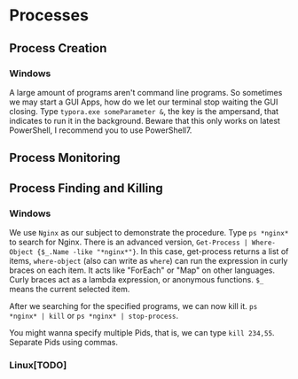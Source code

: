 # Processes

## Process Creation

### Windows

A large amount of programs aren't command line programs. So sometimes we may start a GUI Apps, how do we let our terminal stop waiting the GUI closing. Type `typora.exe someParameter &`, the key is the ampersand, that indicates to run it in the background. Beware that this only works on latest PowerShell, I recommend you to use PowerShell7.



## Process Monitoring



## Process Finding and Killing

### Windows

We use `Nginx` as our subject to demonstrate the procedure. Type `ps *nginx*` to search for Nginx. There is an advanced version, `Get-Process | Where-Object {$_.Name -like "*nginx*"}`. In this case, get-process returns a list of items, `where-object` (also can write as `where`) can run the expression in curly braces on each item. It acts like "ForEach" or "Map" on other languages. Curly braces act as a lambda expression, or anonymous functions. `$_` means the current selected item.

After we searching for the specified programs, we can now kill it. `ps *nginx* | kill` or `ps *nginx* | stop-process`. 

You might wanna specify multiple Pids, that is, we can type `kill 234,55`. Separate Pids using commas.

### Linux[TODO]

